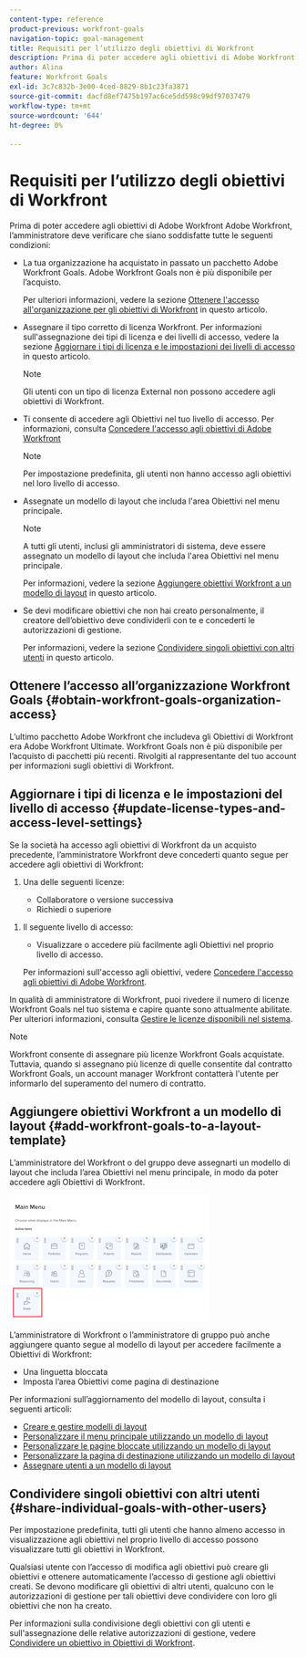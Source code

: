 ```yaml
---
content-type: reference
product-previous: workfront-goals
navigation-topic: goal-management
title: Requisiti per l’utilizzo degli obiettivi di Workfront
description: Prima di poter accedere agli obiettivi di Adobe Workfront Adobe Workfront, l’amministratore deve verificare che alcune condizioni siano soddisfatte. In questo articolo, scopri i requisiti di accesso, autorizzazioni e layout per accedere agli Obiettivi di Workfront.
author: Alina
feature: Workfront Goals
exl-id: 3c7c832b-3e00-4ced-8829-8b1c23fa3871
source-git-commit: dacfd8ef7475b197ac6ce5dd598c99df97037479
workflow-type: tm+mt
source-wordcount: '644'
ht-degree: 0%

---
```


# Requisiti per l’utilizzo degli obiettivi di Workfront

<!--Audited P&P only: 04/2025-->

Prima di poter accedere agli obiettivi di Adobe Workfront Adobe Workfront, l’amministratore deve verificare che siano soddisfatte tutte le seguenti condizioni:

* La tua organizzazione ha acquistato in passato un pacchetto Adobe Workfront Goals. Adobe Workfront Goals non è più disponibile per l’acquisto.

  Per ulteriori informazioni, vedere la sezione [Ottenere l&#39;accesso all&#39;organizzazione per gli obiettivi di Workfront](#obtain-workfront-goals-organization-access) in questo articolo.

* Assegnare il tipo corretto di licenza Workfront. Per informazioni sull&#39;assegnazione dei tipi di licenza e dei livelli di accesso, vedere la sezione [Aggiornare i tipi di licenza e le impostazioni dei livelli di accesso](#update-license-types-and-access-level-settings) in questo articolo.

  >[!NOTE]
  >
  >Gli utenti con un tipo di licenza External non possono accedere agli obiettivi di Workfront.

* Ti consente di accedere agli Obiettivi nel tuo livello di accesso. Per informazioni, consulta [Concedere l&#39;accesso agli obiettivi di Adobe Workfront](../../administration-and-setup/add-users/configure-and-grant-access/grant-access-goals.md)

  >[!NOTE]
  >
  >Per impostazione predefinita, gli utenti non hanno accesso agli obiettivi nel loro livello di accesso.


* Assegnate un modello di layout che includa l&#39;area Obiettivi nel menu principale.

  >[!NOTE]
  >
  >A tutti gli utenti, inclusi gli amministratori di sistema, deve essere assegnato un modello di layout che includa l&#39;area Obiettivi nel menu principale.

  Per informazioni, vedere la sezione [Aggiungere obiettivi Workfront a un modello di layout](#add-workfront-goals-to-a-layout-template) in questo articolo.

* Se devi modificare obiettivi che non hai creato personalmente, il creatore dell’obiettivo deve condividerli con te e concederti le autorizzazioni di gestione.

  Per informazioni, vedere la sezione [Condividere singoli obiettivi con altri utenti](#share-individual-goals-with-other-users) in questo articolo.

## Ottenere l’accesso all’organizzazione Workfront Goals {#obtain-workfront-goals-organization-access}

L’ultimo pacchetto Adobe Workfront che includeva gli Obiettivi di Workfront era Adobe Workfront Ultimate.
Workfront Goals non è più disponibile per l’acquisto di pacchetti più recenti.
Rivolgiti al rappresentante del tuo account per informazioni sugli obiettivi di Workfront.

<!--Old: >
Depending on which Workfront plan your company is currently on, the following scenarios exist: 

* **A new Workfront plan**: You must have an Ultimate Workfront plan. Workfront Goals are included only in this plan. 

* **A current Workfront plan**: Your organization must purchase an additional license, in addition to the Workfront license.

  After your organization purchases the additional license, Workfront enables Workfront Goals for your account. For information about purchasing a license for Workfront Goals contact your Workfront account manager.

For information about Workfront access requirements, see [Access requirements in Workfront documentation](/help/quicksilver/administration-and-setup/add-users/access-levels-and-object-permissions/access-level-requirements-in-documentation.md). -->

## Aggiornare i tipi di licenza e le impostazioni del livello di accesso  {#update-license-types-and-access-level-settings}

Se la società ha accesso agli obiettivi di Workfront da un acquisto precedente, l’amministratore Workfront deve concederti quanto segue per accedere agli obiettivi di Workfront:

1. Una delle seguenti licenze:

   * Collaboratore o versione successiva
   * Richiedi o superiore

<!--Old: 
* **The new access level model**: Your Workfront administrator must grant you one of the following Workfront license types to access Workfront Goals: 

  * Contributor
  * Light
  * Standard

* **The current access level model**: Your Workfront administrator must grant you one of the following Workfront license types to access Workfront Goals:

  * Plan
  * Work 
  * Review
  * Request
-->

1. Il seguente livello di accesso:

   * Visualizzare o accedere più facilmente agli Obiettivi nel proprio livello di accesso.

   Per informazioni sull&#39;accesso agli obiettivi, vedere [Concedere l&#39;accesso agli obiettivi di Adobe Workfront](../../administration-and-setup/add-users/configure-and-grant-access/grant-access-goals.md).

In qualità di amministratore di Workfront, puoi rivedere il numero di licenze Workfront Goals nel tuo sistema e capire quante sono attualmente abilitate. Per ulteriori informazioni, consulta [Gestire le licenze disponibili nel sistema](../../administration-and-setup/get-started-wf-administration/manage-available-licenses-in-your-system.md).

>[!NOTE]
>
>Workfront consente di assegnare più licenze Workfront Goals acquistate. Tuttavia, quando si assegnano più licenze di quelle consentite dal contratto Workfront Goals, un account manager Workfront contatterà l&#39;utente per informarlo del superamento del numero di contratto.

## Aggiungere obiettivi Workfront a un modello di layout {#add-workfront-goals-to-a-layout-template}

L’amministratore del Workfront o del gruppo deve assegnarti un modello di layout che includa l’area Obiettivi nel menu principale, in modo da poter accedere agli Obiettivi di Workfront.

![Modello di layout](assets/layout-template-align-highlighted-350x220.png)

L’amministratore di Workfront o l’amministratore di gruppo può anche aggiungere quanto segue al modello di layout per accedere facilmente a Obiettivi di Workfront:

* Una linguetta bloccata
* Imposta l’area Obiettivi come pagina di destinazione

Per informazioni sull’aggiornamento del modello di layout, consulta i seguenti articoli:

* [Creare e gestire modelli di layout](../../administration-and-setup/customize-workfront/use-layout-templates/create-and-manage-layout-templates.md)
* [Personalizzare il menu principale utilizzando un modello di layout](../../administration-and-setup/customize-workfront/use-layout-templates/customize-main-menu.md)
* [Personalizzare le pagine bloccate utilizzando un modello di layout](../../administration-and-setup/customize-workfront/use-layout-templates/customize-pinned-pages.md)
* [Personalizzare la pagina di destinazione utilizzando un modello di layout](../../administration-and-setup/customize-workfront/use-layout-templates/customize-landing-page.md)
* [Assegnare utenti a un modello di layout](../../administration-and-setup/customize-workfront/use-layout-templates/assign-users-to-layout-template.md)

## Condividere singoli obiettivi con altri utenti {#share-individual-goals-with-other-users}

Per impostazione predefinita, tutti gli utenti che hanno almeno accesso in visualizzazione agli obiettivi nel proprio livello di accesso possono visualizzare tutti gli obiettivi in Workfront.

Qualsiasi utente con l’accesso di modifica agli obiettivi può creare gli obiettivi e ottenere automaticamente l’accesso di gestione agli obiettivi creati. Se devono modificare gli obiettivi di altri utenti, qualcuno con le autorizzazioni di gestione per tali obiettivi deve condividere con loro gli obiettivi che non ha creato.

Per informazioni sulla condivisione degli obiettivi con gli utenti e sull&#39;assegnazione delle relative autorizzazioni di gestione, vedere [Condividere un obiettivo in Obiettivi di Workfront](../../workfront-goals/workfront-goals-settings/share-a-goal.md).

